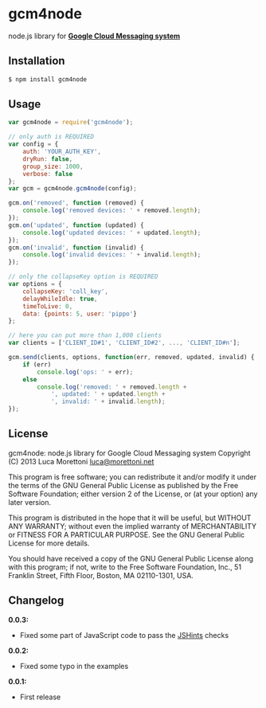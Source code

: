 gcm4node
========

node.js library for [**Google Cloud Messaging system**](http://developer.android.com/guide/google/gcm/index.html)

## Installation
```bash
$ npm install gcm4node
```

## Usage

```js
var gcm4node = require('gcm4node');

// only auth is REQUIRED
var config = {
    auth: 'YOUR_AUTH_KEY',
    dryRun: false,
    group_size: 1000,
    verbose: false
};
var gcm = gcm4node.gcm4node(config);

gcm.on('removed', function (removed) {
    console.log('removed devices: ' + removed.length);
});
gcm.on('updated', function (updated) {
    console.log('updated devices: ' + updated.length);
});
gcm.on('invalid', function (invalid) {
    console.log('invalid devices: ' + invalid.length);
});

// only the collapseKey option is REQUIRED
var options = {
    collapseKey: 'coll_key',
    delayWhileIdle: true,
    timeToLive: 0,
    data: {points: 5, user: 'pippo'}
};

// here you can put more than 1,000 clients
var clients = ['CLIENT_ID#1', 'CLIENT_ID#2', ..., 'CLIENT_ID#n'];

gcm.send(clients, options, function(err, removed, updated, invalid) {
    if (err)
        console.log('ops: ' + err);
    else
        console.log('removed: ' + removed.length +
            ', updated: ' + updated.length +
            ', invalid: ' + invalid.length);
});
```

## License

gcm4node: node.js library for Google Cloud Messaging system
Copyright (C) 2013  Luca Morettoni <luca@morettoni.net>

This program is free software; you can redistribute it and/or
modify it under the terms of the GNU General Public License
as published by the Free Software Foundation; either version 2
of the License, or (at your option) any later version.

This program is distributed in the hope that it will be useful,
but WITHOUT ANY WARRANTY; without even the implied warranty of
MERCHANTABILITY or FITNESS FOR A PARTICULAR PURPOSE.  See the
GNU General Public License for more details.

You should have received a copy of the GNU General Public License
along with this program; if not, write to the Free Software
Foundation, Inc., 51 Franklin Street, Fifth Floor, Boston, MA  02110-1301, USA.


## Changelog
**0.0.3:**
  * Fixed some part of JavaScript code to pass the [JSHints](http://www.jshint.com/) checks


**0.0.2:**
  * Fixed some typo in the examples

**0.0.1:**
 * First release
